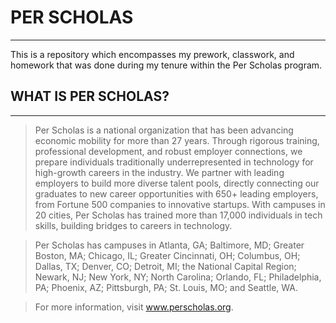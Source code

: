 # PER SCHOLAS
---
This is a repository which encompasses my prework, classwork, and homework that was done during my tenure within the Per Scholas program.

## WHAT IS PER SCHOLAS?
---

> Per Scholas is a national organization that has been advancing economic mobility for more than 27 years. Through rigorous training, professional development, and robust employer connections, we prepare individuals traditionally underrepresented in technology for high-growth careers in the industry. We partner with leading employers to build more diverse talent pools, directly connecting our graduates to new career opportunities with 650+ leading employers, from Fortune 500 companies to innovative startups. With campuses in 20 cities, Per Scholas has trained more than 17,000 individuals in tech skills, building bridges to careers in technology.

> Per Scholas has campuses in Atlanta, GA; Baltimore, MD; Greater Boston, MA; Chicago, IL; Greater Cincinnati, OH; Columbus, OH; Dallas, TX; Denver, CO; Detroit, MI; the National Capital Region; Newark, NJ; New York, NY; North Carolina; Orlando, FL; Philadelphia, PA; Phoenix, AZ; Pittsburgh, PA; St. Louis, MO; and Seattle, WA. 

>For more information, visit www.perscholas.org.